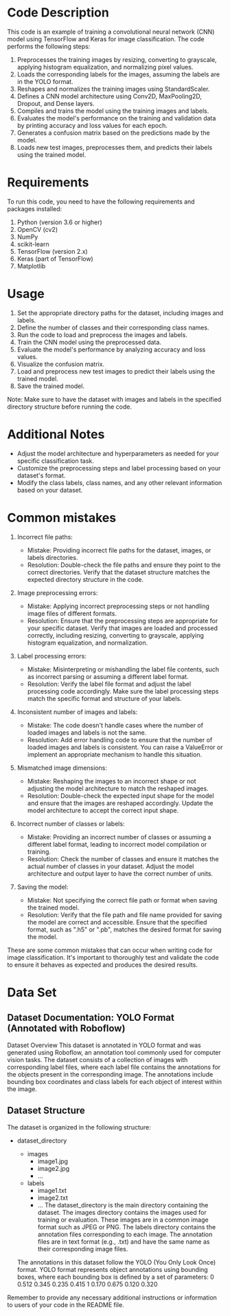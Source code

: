 # Code Description
This code is an example of training a convolutional neural network (CNN) model using TensorFlow and Keras for image classification. The code performs the following steps:

1. Preprocesses the training images by resizing, converting to grayscale, applying histogram equalization, and normalizing pixel values.
2. Loads the corresponding labels for the images, assuming the labels are in the YOLO format.
3. Reshapes and normalizes the training images using StandardScaler.
4. Defines a CNN model architecture using Conv2D, MaxPooling2D, Dropout, and Dense layers.
5. Compiles and trains the model using the training images and labels.
6. Evaluates the model's performance on the training and validation data by printing accuracy and loss values for each epoch.
7. Generates a confusion matrix based on the predictions made by the model.
8. Loads new test images, preprocesses them, and predicts their labels using the trained model.

# Requirements
To run this code, you need to have the following requirements and packages installed:

1. Python (version 3.6 or higher)
2. OpenCV (cv2)
3. NumPy
4. scikit-learn
5. TensorFlow (version 2.x)
6. Keras (part of TensorFlow)
7. Matplotlib

# Usage
1. Set the appropriate directory paths for the dataset, including images and labels.
2. Define the number of classes and their corresponding class names.
3. Run the code to load and preprocess the images and labels.
4. Train the CNN model using the preprocessed data.
5. Evaluate the model's performance by analyzing accuracy and loss values.
6. Visualize the confusion matrix.
7. Load and preprocess new test images to predict their labels using the trained model.
8. Save the trained model.

Note: Make sure to have the dataset with images and labels in the specified directory structure before running the code.

# Additional Notes
- Adjust the model architecture and hyperparameters as needed for your specific classification task.
- Customize the preprocessing steps and label processing based on your dataset's format.
- Modify the class labels, class names, and any other relevant information based on your dataset.

# Common mistakes 
1. Incorrect file paths:
   - Mistake: Providing incorrect file paths for the dataset, images, or labels directories.
   - Resolution: Double-check the file paths and ensure they point to the correct directories. Verify that the dataset structure matches the expected directory structure in the code.

2. Image preprocessing errors:
   - Mistake: Applying incorrect preprocessing steps or not handling image files of different formats.
   - Resolution: Ensure that the preprocessing steps are appropriate for your specific dataset. Verify that images are loaded and processed correctly, including resizing, converting to grayscale, applying histogram equalization, and normalization.

3. Label processing errors:
   - Mistake: Misinterpreting or mishandling the label file contents, such as incorrect parsing or assuming a different label format.
   - Resolution: Verify the label file format and adjust the label processing code accordingly. Make sure the label processing steps match the specific format and structure of your labels.

4. Inconsistent number of images and labels:
   - Mistake: The code doesn't handle cases where the number of loaded images and labels is not the same.
   - Resolution: Add error handling code to ensure that the number of loaded images and labels is consistent. You can raise a ValueError or implement an appropriate mechanism to handle this situation.

5. Mismatched image dimensions:
   - Mistake: Reshaping the images to an incorrect shape or not adjusting the model architecture to match the reshaped images.
   - Resolution: Double-check the expected input shape for the model and ensure that the images are reshaped accordingly. Update the model architecture to accept the correct input shape.

6. Incorrect number of classes or labels:
   - Mistake: Providing an incorrect number of classes or assuming a different label format, leading to incorrect model compilation or training.
   - Resolution: Check the number of classes and ensure it matches the actual number of classes in your dataset. Adjust the model architecture and output layer to have the correct number of units.

7. Saving the model:
   - Mistake: Not specifying the correct file path or format when saving the trained model.
   - Resolution: Verify that the file path and file name provided for saving the model are correct and accessible. Ensure that the specified format, such as ".h5" or ".pb", matches the desired format for saving the model.

These are some common mistakes that can occur when writing code for image classification. It's important to thoroughly test and validate the code to ensure it behaves as expected and produces the desired results.

# Data Set

## Dataset Documentation: YOLO Format (Annotated with Roboflow)
Dataset Overview
This dataset is annotated in YOLO format and was generated using Roboflow, an annotation tool commonly used for computer vision tasks. The dataset consists of a collection of images with corresponding label files, where each label file contains the annotations for the objects present in the corresponding image. The annotations include bounding box coordinates and class labels for each object of interest within the image.

## Dataset Structure
The dataset is organized in the following structure:
- dataset_directory
    - images
        - image1.jpg
        - image2.jpg
        - ...
    - labels
        - image1.txt
        - image2.txt
        - ...
    The dataset_directory is the main directory containing the dataset.
    The images directory contains the images used for training or evaluation. These images are in a common image format such as JPEG or PNG.
    The labels directory contains the annotation files corresponding to each image. The annotation files are in text format (e.g., .txt) and have the same name as their corresponding image files. 

    The annotations in this dataset follow the YOLO (You Only Look Once) format. YOLO format represents object annotations using bounding boxes, where each bounding box is defined by a set of parameters:
    0 0.512 0.345 0.235 0.415
    1 0.170 0.675 0.120 0.320


Remember to provide any necessary additional instructions or information to users of your code in the README file.